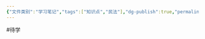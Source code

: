 ```yaml
---
{"文件类别":"学习笔记","tags":["知识点","民法"],"dg-publish":true,"permalink":"/学习笔记studyup/民法总论/名股实债/","dgPassFrontmatter":true,"created":"2024-10-17T08:58:32.438+08:00","updated":"2024-10-25T12:20:07.390+08:00"}
---
```


#待学